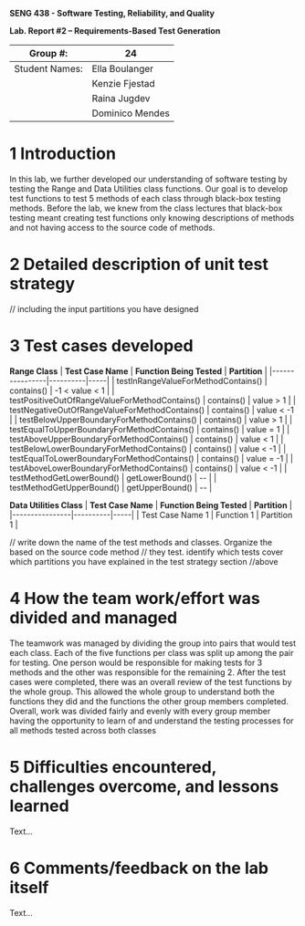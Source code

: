**SENG 438 - Software Testing, Reliability, and Quality**

**Lab. Report \#2 – Requirements-Based Test Generation**

| Group \#:      |  24   |
| -------------- | --- |
| Student Names: |  Ella Boulanger   |
|                |  Kenzie Fjestad   |
|                |  Raina Jugdev   |
|                |  Dominico Mendes   |

# 1 Introduction

In this lab, we further developed our understanding of software testing by testing the Range and Data Utilities class functions. Our goal is to develop test functions to test 5 methods of each class through black-box testing methods. Before the lab, we knew from the class lectures that black-box testing meant creating test functions only knowing descriptions of methods and not having access to the source code of methods.

# 2 Detailed description of unit test strategy



// including the input partitions you have designed

# 3 Test cases developed


**Range Class**
| **Test Case Name**  | **Function Being Tested** | **Partition** |
|----------------|----------|-----|
| testInRangeValueForMethodContains()   | contains()    | -1 < value < 1    |
| testPositiveOutOfRangeValueForMethodContains()   | contains()    | value > 1    |
| testNegativeOutOfRangeValueForMethodContains()   | contains()    | value < -1    |
| testBelowUpperBoundaryForMethodContains()   | contains()    | value > 1    |
| testEqualToUpperBoundaryForMethodContains()   | contains()    | value = 1    |
| testAboveUpperBoundaryForMethodContains()   | contains()    | value < 1    |
| testBelowLowerBoundaryForMethodContains()   | contains()    | value < -1    |
| testEqualToLowerBoundaryForMethodContains()   | contains()    | value = -1    |
| testAboveLowerBoundaryForMethodContains()   | contains()    | value < -1    |
| testMethodGetLowerBound()   | getLowerBound()    | --    |
| testMethodGetUpperBound()   | getUpperBound()    | --    |

**Data Utilities Class**
| **Test Case Name**  | **Function Being Tested** | **Partition** |
|----------------|----------|-----|
| Test Case Name 1   | Function 1    | Partition 1    |



// write down the name of the test methods and classes. Organize the based on
the source code method // they test. identify which tests cover which partitions
you have explained in the test strategy section //above

# 4 How the team work/effort was divided and managed

The teamwork was managed by dividing the group into pairs that would test each class. Each of the five functions per class was split up among the pair for testing. One person would be responsible for making tests for 3 methods and the other was responsible for the remaining 2. After the test cases were completed, there was an overall review of the test functions by the whole group. This allowed the whole group to understand both the functions they did and the functions the other group members completed. Overall, work was divided fairly and evenly with every group member having the opportunity to learn of and understand the testing processes for all methods tested across both classes

# 5 Difficulties encountered, challenges overcome, and lessons learned

Text…

# 6 Comments/feedback on the lab itself

Text…
